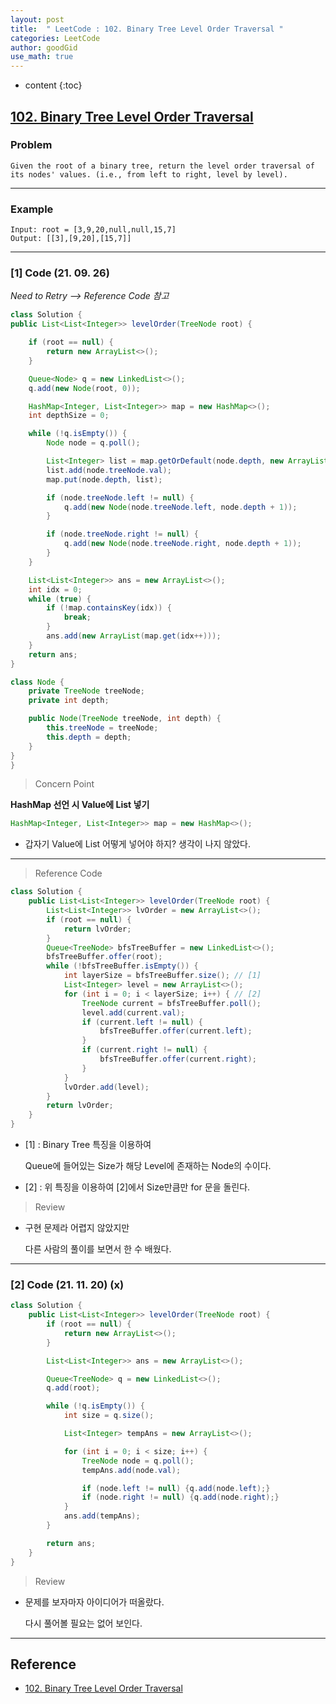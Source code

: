 ```yaml
---
layout: post
title:  " LeetCode : 102. Binary Tree Level Order Traversal "
categories: LeetCode
author: goodGid
use_math: true
---
```

* content
{:toc}

## [102. Binary Tree Level Order Traversal](https://leetcode.com/problems/binary-tree-level-order-traversal/)

### Problem

```
Given the root of a binary tree, return the level order traversal of its nodes' values. (i.e., from left to right, level by level).
```


---

### Example

```
Input: root = [3,9,20,null,null,15,7]
Output: [[3],[9,20],[15,7]]
```

---

### [1] Code (21. 09. 26)

*Need to Retry --> Reference Code 참고*

``` java
class Solution {
public List<List<Integer>> levelOrder(TreeNode root) {

    if (root == null) {
        return new ArrayList<>();
    }

    Queue<Node> q = new LinkedList<>();
    q.add(new Node(root, 0));

    HashMap<Integer, List<Integer>> map = new HashMap<>();
    int depthSize = 0;

    while (!q.isEmpty()) {
        Node node = q.poll();

        List<Integer> list = map.getOrDefault(node.depth, new ArrayList<>());
        list.add(node.treeNode.val);
        map.put(node.depth, list);

        if (node.treeNode.left != null) {
            q.add(new Node(node.treeNode.left, node.depth + 1));
        }

        if (node.treeNode.right != null) {
            q.add(new Node(node.treeNode.right, node.depth + 1));
        }
    }

    List<List<Integer>> ans = new ArrayList<>();
    int idx = 0;
    while (true) {
        if (!map.containsKey(idx)) {
            break;
        }
        ans.add(new ArrayList(map.get(idx++)));
    }
    return ans;
}

class Node {
    private TreeNode treeNode;
    private int depth;

    public Node(TreeNode treeNode, int depth) {
        this.treeNode = treeNode;
        this.depth = depth;
    }
}
}
```

> Concern Point

**HashMap 선언 시 Value에 List 넣기**

``` java
HashMap<Integer, List<Integer>> map = new HashMap<>();
```

* 갑자기 Value에 List 어떻게 넣어야 하지? 생각이 나지 않았다.

---

> Reference Code

``` java
class Solution {
    public List<List<Integer>> levelOrder(TreeNode root) {
        List<List<Integer>> lvOrder = new ArrayList<>();
        if (root == null) {
            return lvOrder;
        }
        Queue<TreeNode> bfsTreeBuffer = new LinkedList<>();
        bfsTreeBuffer.offer(root);
        while (!bfsTreeBuffer.isEmpty()) {
            int layerSize = bfsTreeBuffer.size(); // [1]
            List<Integer> level = new ArrayList<>();
            for (int i = 0; i < layerSize; i++) { // [2]
                TreeNode current = bfsTreeBuffer.poll();
                level.add(current.val);
                if (current.left != null) {
                    bfsTreeBuffer.offer(current.left);
                }
                if (current.right != null) {
                    bfsTreeBuffer.offer(current.right);
                }
            }
            lvOrder.add(level);
        }
        return lvOrder;
    }
}
```

* [1] : Binary Tree 특징을 이용하여 

  Queue에 들어있는 Size가 해당 Level에 존재하는 Node의 수이다.

* [2] : 위 특징을 이용하여 [2]에서 Size만큼만 for 문을 돌린다.

> Review

* 구현 문제라 어렵지 않았지만

  다른 사람의 풀이를 보면서 한 수 배웠다.

---

### [2] Code (21. 11. 20) (x)

``` java
class Solution {
    public List<List<Integer>> levelOrder(TreeNode root) {
        if (root == null) {
            return new ArrayList<>();
        }

        List<List<Integer>> ans = new ArrayList<>();

        Queue<TreeNode> q = new LinkedList<>();
        q.add(root);

        while (!q.isEmpty()) {
            int size = q.size();

            List<Integer> tempAns = new ArrayList<>();

            for (int i = 0; i < size; i++) {
                TreeNode node = q.poll();
                tempAns.add(node.val);

                if (node.left != null) {q.add(node.left);}
                if (node.right != null) {q.add(node.right);}
            }
            ans.add(tempAns);
        }

        return ans;
    }
}
```

> Review

* 문제를 보자마자 아이디어가 떠올랐다.

  다시 풀어볼 필요는 없어 보인다.

---

## Reference

* [102. Binary Tree Level Order Traversal](https://leetcode.com/problems/binary-tree-level-order-traversal/)